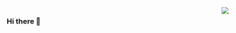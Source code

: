 <img align="right" src="https://github-readme-stats.vercel.app/api?username=vfanghao&show_icons=true&icon_color=CE1D2D&text_color=718096&bg_color=ffffff&hide_title=true" />


### Hi there 👋

